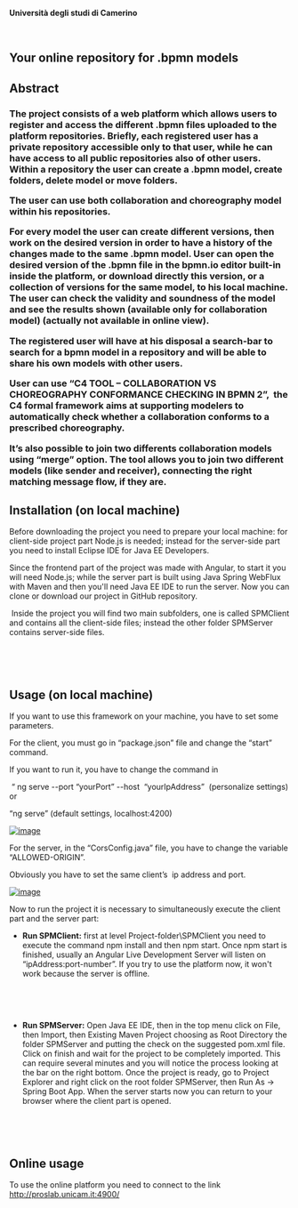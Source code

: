 
<p><strong>Universit&agrave; degli studi di Camerino</strong></p>
<p>&nbsp;</p>

<h2>Your online repository for .bpmn models<h2>
<strong>Abstract</strong>
  <h3>
<p>The project consists of a web platform which allows users to register and access the different .bpmn files uploaded to the platform repositories. Briefly, each registered user has a private repository accessible only to that user, while he can have access to all public repositories also of other users. Within a repository the user can create a .bpmn model, create folders, delete model or move folders.</p>
<p>The user can use both collaboration and choreography model within his repositories.</p>
<p>For every model the user can create different versions, then work on the desired version in order to have a history of the changes made to the same .bpmn model. User can open the desired version of the .bpmn file in the bpmn.io editor built-in inside the platform, or download directly this version, or a collection of versions for the same model, to his local machine. The user can check the validity and soundness of the model and see the results shown (available only for collaboration model) (actually not available in online view).</p>
<p>The registered user will have at his disposal a search-bar to search for a bpmn model in a repository and will be able to share his own models with other users.</p>
<p>User can use &ldquo;C4 TOOL &ndash; COLLABORATION VS CHOREOGRAPHY CONFORMANCE CHECKING IN BPMN 2&rdquo;, <strong>&nbsp;</strong>the C4 formal framework aims at supporting modelers to automatically check whether a collaboration conforms to a prescribed choreography.</p>
<p>It&rsquo;s also possible to join two differents collaboration models using &ldquo;merge&rdquo; option. The tool allows you to join two different models (like sender and receiver), connecting the right&nbsp; matching message flow, if they are.</p>
  </h3>
<h2><strong>Installation (on local machine)</strong></h2>
<p>Before downloading the project you need to prepare your local machine: for client-side project part Node.js is needed; instead for the server-side part you need to install Eclipse IDE for Java EE Developers.</p>
<p>Since the frontend part of the project was made with Angular, to start it you will need Node.js; while the server part is built using Java Spring WebFlux with Maven and then you'll need Java EE IDE to run the server. Now you can clone or download our project in GitHub repository.</p>
<p>&nbsp;Inside the project you will find two main subfolders, one is called SPMClient and contains all the client-side files; instead the other folder SPMServer contains server-side files.</p>
<p>&nbsp;</p>
<p>&nbsp;</p>
<h2><strong>Usage (on local machine)</strong></h2>
<p>If you want to use this framework on your machine, you have to set some parameters.</p>
<p>For the client, you must go in &ldquo;package.json&rdquo; file and change the &ldquo;start&rdquo; command.</p>
<p>If you want to run it, you have to change the command in</p>
<p>&nbsp;&ldquo; ng serve --port &ldquo;yourPort&rdquo; --host&nbsp; &ldquo;yourIpAddress&rdquo;&nbsp; (personalize settings) or</p>
<p>&ldquo;ng serve&rdquo; (default settings, localhost:4200)</p>

<a href="https://ibb.co/kJQynKj"><img src="https://i.ibb.co/YXpW92m/image.png" alt="image" border="0"></a><br/>
<p>For the server, in the &ldquo;CorsConfig.java&rdquo; file, you have to change the variable &ldquo;ALLOWED-ORIGIN&rdquo;.</p>
<p>Obviously you have to set the same client&rsquo;s&nbsp; ip address and port.</p>

<a href="https://ibb.co/3zFLxDd"><img src="https://i.ibb.co/zJ203yx/image.png" alt="image" border="0"></a><br/>

<p>Now to run the project it is necessary to simultaneously execute the client part and the server part:</p>
<ul>
<li><strong>Run SPMClient:</strong> first at level Project-folder\SPMClient you need to execute the command npm install and then npm start. Once npm start is finished, usually an Angular Live Development Server will listen on &ldquo;ipAddress:port-number&rdquo;. If you try to use the platform now, it won't work because the server is offline.</li>
</ul>
<p>&nbsp;</p>
<p>&nbsp;</p>
<ul>
<li><strong>Run SPMServer:</strong> Open Java EE IDE, then in the top menu click on File, then Import, then Existing Maven Project choosing as Root Directory the folder SPMServer and putting the check on the suggested pom.xml file. Click on finish and wait for the project to be completely imported. This can require several minutes and you will notice the process looking at the bar on the right bottom. Once the project is ready, go to Project Explorer and right click on the root folder SPMServer, then Run As -&gt; Spring Boot App. When the server starts now you can return to your browser where the client part is opened.</li>
</ul>
<p>&nbsp;</p>
<p>&nbsp;</p>
<h2><strong>Online usage </strong></h2>
<p>To use the online platform you need to connect to the link <a href="http://proslab.unicam.it:4900/login">http://proslab.unicam.it:4900/</a></p>
<p>&nbsp;</p>
<p>&nbsp;</p>
<p>&nbsp;</p>
<p>&nbsp;</p>
<p>&nbsp;</p>
<p>&nbsp;</p>
<p>&nbsp;</p>
<h2><strong>&nbsp;</strong></h2>

